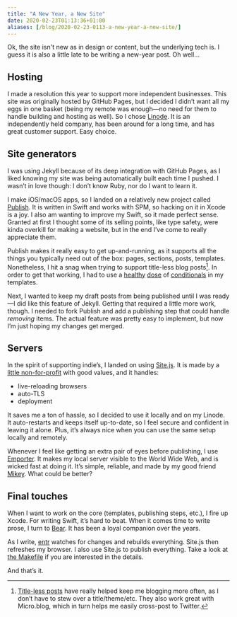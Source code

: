 ```yaml
---
title: "A New Year, a New Site"
date: 2020-02-23T01:13:36+01:00
aliases: [/blog/2020-02-23-0113-a-new-year-a-new-site/]
---
```


Ok, the site isn't new as in design or content, but the underlying tech is. I guess it is also a little late to be writing a new-year post. Oh well…

 <!--more-->

## Hosting

I made a resolution this year to support more independent businesses. This site was originally hosted by GitHub Pages, but I decided I didn’t want all my eggs in one basket (being my remote was enough—no need for them to handle building and hosting as well). So I chose [Linode](https://www.linode.com/company/about/). It is an independently held company, has been around for a long time, and has great customer support. Easy choice.

## Site generators

I was using Jekyll because of its deep integration with GitHub Pages, as I liked knowing my site was being automatically built each time I pushed. I wasn’t in love though: I don’t know Ruby, nor do I want to learn it.

I make iOS/macOS apps, so I landed on a relatively new project called [Publish](https://github.com/JohnSundell/Publish). It is written in Swift and works with SPM, so hacking on it in Xcode is a joy. I also am wanting to improve my Swift, so it made perfect sense. Granted at first I thought some of its selling points, like type safety, were kinda overkill for making a website, but in the end I’ve come to really appreciate them.

Publish makes it really easy to get up-and-running, as it supports all the things you typically need out of the box: pages, sections, posts, templates. Nonetheless, I hit a snag when trying to support title-less blog posts[^1]. In order to get that working, I had to use a [healthy](https://github.com/peteschaffner/peteschaffner.com/blob/master/Sources/PeteSchaffner/Theme/Layout.swift#L28) [dose](https://github.com/peteschaffner/peteschaffner.com/blob/master/Sources/PeteSchaffner/Theme/Theme.swift#L27) of [conditionals](https://github.com/peteschaffner/peteschaffner.com/blob/master/Sources/PeteSchaffner/Theme/Theme.swift#L67) in my templates.

[^1]: [Title-less posts](https://manton.micro.blog/2014/09/15/defining-a-microblog.html) have really helped keep me blogging more often, as I don’t have to stew over a title/theme/etc. They also work great with Micro.blog, which in turn helps me easily cross-post to Twitter.

Next, I wanted to keep my draft posts from being published until I was ready—I did like this feature of Jekyll. Getting that required a little more work, though. I needed to fork Publish and add a publishing step that could handle *removing* items. The actual feature was pretty easy to implement, but now I’m just hoping my changes get merged.

## Servers

In the spirit of supporting indie’s, I landed on using [Site.js](https://sitejs.org). It is made by a [little non-for-profit](https://small-tech.org) with good values, and it handles:

- live-reloading browsers
- auto-TLS
- deployment

It saves me a ton of hassle, so I decided to use it locally and on my Linode. It auto-restarts and keeps itself up-to-date, so I feel secure and confident in leaving it alone. Plus, it’s always nice when you can use the same setup locally and remotely.

Whenever I feel like getting an extra pair of eyes before publishing, I use [Emporter](https://emporter.app). It makes my local server visible to the World Wide Web, and is wicked fast at doing it. It’s simple, reliable, and made by my good friend [Mikey](https://youngdynasty.net). What could be better?

## Final touches

When I want to work on the core (templates, publishing steps, etc.), I fire up Xcode. For writing Swift, it’s hard to beat. When it comes time to write prose, I turn to [Bear](https://bear.app). It has been a loyal companion over the years.

As I write, [entr](https://github.com/eradman/entr) watches for changes and rebuilds everything. Site.js then refreshes my browser. I also use Site.js to publish everything. Take a look at [the Makefile](https://github.com/peteschaffner/peteschaffner.com/blob/master/Makefile) if you are interested in the details.

And that’s it.
